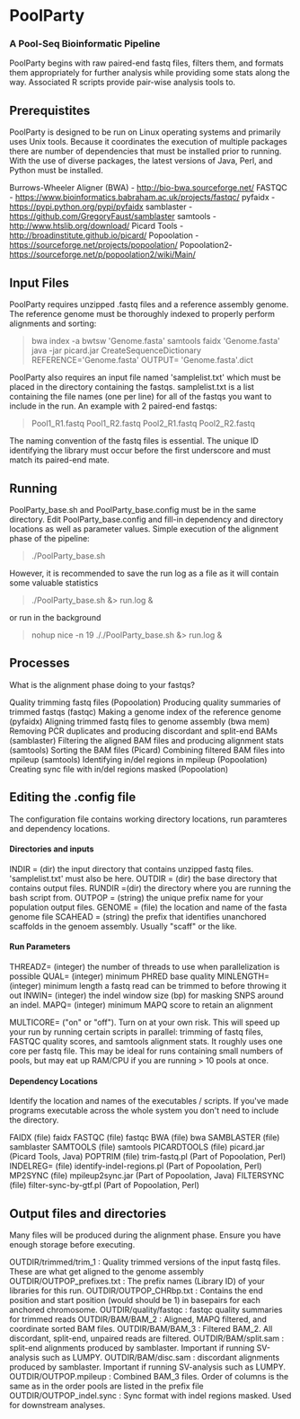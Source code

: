 # PoolParty

### A Pool-Seq Bioinformatic Pipeline

PoolParty begins with raw paired-end fastq files, filters them, and formats them appropriately for further analysis while providing some stats along the way. Associated R scripts provide pair-wise analysis tools to.

## Prerequistites

PoolParty is designed to be run on Linux operating systems and primarily uses Unix tools. Because it coordinates the execution of multiple packages there are number of dependencies that must be installed prior to running. With the use of diverse packages, the latest versions of Java, Perl, and Python must be installed.

Burrows-Wheeler Aligner (BWA) - http://bio-bwa.sourceforge.net/
FASTQC - https://www.bioinformatics.babraham.ac.uk/projects/fastqc/
pyfaidx - https://pypi.python.org/pypi/pyfaidx
samblaster - https://github.com/GregoryFaust/samblaster
samtools - http://www.htslib.org/download/
Picard Tools - http://broadinstitute.github.io/picard/
Popoolation - https://sourceforge.net/projects/popoolation/
Popoolation2- https://sourceforge.net/p/popoolation2/wiki/Main/

## Input Files

PoolParty requires unzipped .fastq files and a reference assembly genome. The reference genome must be thoroughly indexed to properly perform alignments and sorting:

> bwa index -a bwtsw 'Genome.fasta'
> samtools faidx 'Genome.fasta'
> java -jar picard.jar CreateSequenceDictionary REFERENCE='Genome.fasta' OUTPUT= 'Genome.fasta'.dict

PoolParty also requires an input file named 'samplelist.txt' which must be placed in the directory containing the fastqs. samplelist.txt is a list containing the file names (one per line) for all of the fastqs you want to include in the run. An example with 2 paired-end fastqs:

>Pool1_R1.fastq
>Pool1_R2.fastq
>Pool2_R1.fastq
>Pool2_R2.fastq

The naming convention of the fastq files is essential. The unique ID identifying the library must occur before the first underscore and must match its paired-end mate. 

## Running 

PoolParty_base.sh and PoolParty_base.config must be in the same directory. Edit PoolParty_base.config and fill-in dependency and directory locations as well as parameter values. Simple execution of the alignment phase of the pipeline:

> ./PoolParty_base.sh

However, it is recommended to save the run log as a file as it will contain some valuable statistics

> ./PoolParty_base.sh &> run.log &

or run in the background 

> nohup nice -n 19 ././PoolParty_base.sh &> run.log &

## Processes

What is the alignment phase doing to your fastqs? 

Quality trimming fastq files (Popoolation)
Producing quality summaries of trimmed fastqs (fastqc)
Making a genome index of the reference genome (pyfaidx)
Aligning trimmed fastq files to genome assembly (bwa mem)
Removing PCR duplicates and producing discordant and split-end BAMs (samblaster)
Filtering the aligned BAM files and producing alignment stats (samtools)
Sorting the BAM files (Picard)
Combining filtered BAM files into mpileup (samtools)
Identifying in/del regions in mpileup (Popoolation)
Creating sync file with in/del regions masked (Popoolation)

## Editing the .config file

The configuration file contains working directory locations, run paramteres and dependency locations.

#### Directories and inputs

INDIR = (dir) the input directory that contains unzipped fastq files. 'samplelist.txt' must also be here.
OUTDIR = (dir) the base directory that contains output files.
RUNDIR =(dir) the directory where you are running the bash script from.
OUTPOP = (string) the unique prefix name for your population output files.
GENOME = (file) the location and name of the fasta genome file
SCAHEAD = (string) the prefix that identifies unanchored scaffolds in the genoem assembly. Usually "scaff" or the like. 

#### Run Parameters

THREADZ= (integer) the number of threads to use when parallelization is possible
QUAL= (integer) minimum PHRED base quality
MINLENGTH= (integer) minimum length a fastq read can be trimmed to before throwing it out
INWIN= (integer) the indel window size (bp) for masking SNPS around an indel.
MAPQ= (integer) minimum MAPQ score to retain an alignment

MULTICORE= ("on" or "off"). Turn on at your own risk. This will speed up your run by running certain scripts in parallel:
   trimming of fastq files, FASTQC quality scores, and samtools alignment stats. It roughly uses one core per fastq file. This may be      ideal for runs containing small numbers of pools, but may eat up RAM/CPU if you are running > 10 pools at once.
   
#### Dependency Locations
Identify the location and names of the executables / scripts.  If you've made programs executable across the whole system you don't need to include the directory.

FAIDX (file) faidx
FASTQC (file) fastqc
BWA (file) bwa
SAMBLASTER (file) samblaster
SAMTOOLS (file) samtools
PICARDTOOLS (file) picard.jar (Picard Tools, Java)
POPTRIM (file) trim-fastq.pl (Part of Popoolation, Perl)
INDELREG= (file) identify-indel-regions.pl (Part of Popoolation, Perl)
MP2SYNC (file) mpileup2sync.jar (Part of Popoolation, Java)
FILTERSYNC (file) filter-sync-by-gtf.pl (Part of Popoolation, Perl)

## Output files and directories
Many files will be produced during the alignment phase. Ensure you have enough storage before executing.

OUTDIR/trimmed/trim_1 : Quality trimmed versions of the input fastq files. These are what get aligned to the genome assembly
OUTDIR/OUTPOP_prefixes.txt : The prefix names (Library ID) of your libraries for this run.
OUTDIR/OUTPOP_CHRbp.txt : Contains the end position and start position (would should be 1) in basepairs for each anchored chromosome.
OUTDIR/quality/fastqc : fastqc quality summaries for trimmed reads
OUTDIR/BAM/BAM_2 : Aligned, MAPQ filtered, and coordinate sorted BAM files.
OUTDIR/BAM/BAM_3 : Filtered BAM_2. All discordant, split-end, unpaired reads are filtered. 
OUTDIR/BAM/split.sam : split-end alignments produced by samblaster. Important if running SV-analysis such as LUMPY. 
OUTDIR/BAM/disc.sam : discordant alignments produced by samblaster. Important if running SV-analysis such as LUMPY. 
OUTDIR/OUTPOP.mpileup : Combined BAM_3 files. Order of columns is the same as in the order pools are listed in the prefix file
OUTDIR/OUTPOP_indel.sync : Sync format with indel regions masked. Used for downstream analyses. 
